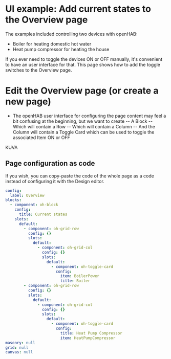 # UI example: Add current states to the Overview page

The examples included controlling two devices with openHAB:
- Boiler for heating domestic hot water
- Heat pump compressor for heating the house

If you ever need to toggle the devices ON or OFF manually, it's convenient to have an user interface for that. This page shows how to add the toggle switches to the Overview page.

# Edit the Overview page (or create a new page)
- The openHAB user interface for configuring the page content may feel a bit confusing at the beginning, but we want to create
-- A Block
-- Which will contain a Row
-- Which will contain a Column
-- And the Column will contain a Toggle Card which can be used to toggle the associated Item ON or OFF

KUVA

## Page configuration as code
If you wish, you can copy-paste the code of the whole page as a code instead of configuring it with the Design editor.

```yaml
config:
  label: Overview
blocks:
  - component: oh-block
    config:
      title: Current states
    slots:
      default:
        - component: oh-grid-row
          config: {}
          slots:
            default:
              - component: oh-grid-col
                config: {}
                slots:
                  default:
                    - component: oh-toggle-card
                      config:
                        item: BoilerPower
                        title: Boiler
        - component: oh-grid-row
          config: {}
          slots:
            default:
              - component: oh-grid-col
                config: {}
                slots:
                  default:
                    - component: oh-toggle-card
                      config:
                        title: Heat Pump Compressor
                        item: HeatPumpCompressor
masonry: null
grid: null
canvas: null
```


